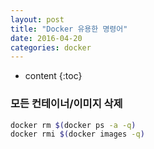 ```yaml
---
layout: post
title: "Docker 유용한 명령어"
date: 2016-04-20
categories: docker
---
```


* content
{:toc}

### 모든 컨테이너/이미지 삭제

```bash
docker rm $(docker ps -a -q)
docker rmi $(docker images -q)
```